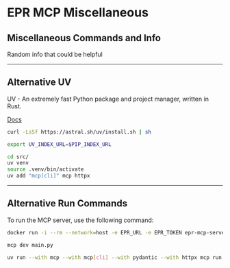 # EPR MCP Miscellaneous

## Miscellaneous Commands and Info

Random info that could be helpful

---

## Alternative UV

UV - An extremely fast Python package and project manager, written in Rust.

[Docs](https://docs.astral.sh/uv)

```bash
curl -LsSf https://astral.sh/uv/install.sh | sh
```

```bash
export UV_INDEX_URL=$PIP_INDEX_URL
```

```bash
cd src/
uv venv
source .venv/bin/activate
uv add "mcp[cli]" mcp httpx
```

---

## Alternative Run Commands

To run the MCP server, use the following command:

```bash
docker run -i --rm --network=host -e EPR_URL -e EPR_TOKEN epr-mcp-server:latest
```

```bash
mcp dev main.py
```

```bash
uv run --with mcp --with mcp[cli] --with pydantic --with httpx mcp run main.py
```
